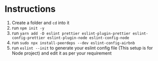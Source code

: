 # Instructions

1. Create a folder and `cd` into it
2. run `npm init -y`
3. run `yarn add -D eslint prettier eslint-plugin-prettier eslint-config-prettier eslint-plugin-node eslint-config-node`
4. run `sudo npx install-peerdeps --dev eslint-config-airbnb`
5. run `eslint --init` to generate your eslint config file (This setup is for Node project) and edit it as per your requirement
